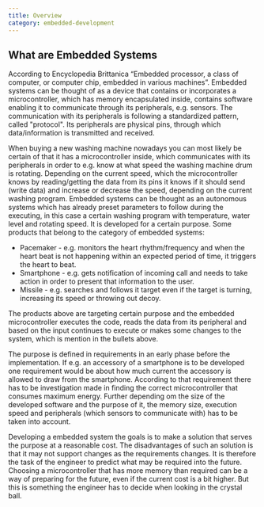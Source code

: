 ```yaml
---
title: Overview
category: embedded-development
---
```


## What are Embedded Systems

According to Encyclopedia Brittanica “Embedded processor, a class of computer, or computer chip, embedded in various machines”. Embedded systems can be thought of as a device that contains or incorporates a microcontroller, which has memory encapsulated inside, contains software enabling it to communicate through its peripherals,  e.g. sensors. The communication with its peripherals is following a standardized pattern, called "protocol". Its peripherals are physical pins, through which data/information is transmitted and received.

When buying a new washing machine nowadays you can most likely be certain of that it has a microcontroller inside, which communicates with its peripherals in order to e.g. know at what speed the washing machine drum is rotating. Depending on the current speed, which the microcontroller knows by reading/getting the data from its pins it knows if it should send (write data) and increase or decrease the speed, depending on the current washing program. Embedded systems can be thought as an autonomous systems which has already preset parameters to follow during the executing, in this case a certain washing program with temperature, water level and rotating speed. It is developed for a certain purpose. Some products that belong to the category of embedded systems:

 * Pacemaker - e.g. monitors the heart rhythm/frequency and when the heart beat is not happening within an expected period of time, it triggers the heart to beat.
 * Smartphone - e.g. gets notification of incoming call and needs to take action in order to present that information to the user.
 * Missile - e.g. searches and follows it target even if the target is turning, increasing its speed or throwing out decoy.

The products above are targeting certain purpose and the embedded microcontroller executes the code, reads the data from its peripheral and based on the input continues to execute or makes some changes to the system, which is mention in the bullets above.

The purpose is defined in requirements in an early phase before the implementation. If e.g. an accessory of a smartphone is to be developed one requirement would be about how much current the accessory is allowed to draw from the smartphone. According to that requirement there has to be investigation made in finding the correct microcontroller that consumes maximum energy. Further depending om the size of the developed software and the purpose of it, the memory size, execution speed and peripherals (which sensors to communicate with) has to be taken into account.

Developing a embedded system the goals is to make a solution that serves the purpose at a reasonable cost. The disadvantages of such an solution is that it may not support changes as the requirements changes. It is therefore the task of the engineer to predict what may be required into the future. Choosing a microcontroller that has more memory than required can be a way of preparing for the future, even if the current cost is a bit higher. But this is something the engineer has to decide when looking in the crystal ball.
